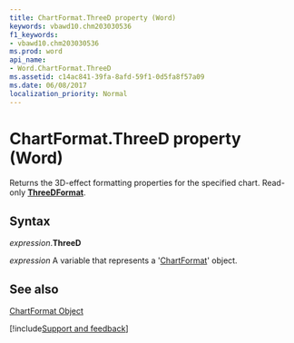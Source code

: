 ```yaml
---
title: ChartFormat.ThreeD property (Word)
keywords: vbawd10.chm203030536
f1_keywords:
- vbawd10.chm203030536
ms.prod: word
api_name:
- Word.ChartFormat.ThreeD
ms.assetid: c14ac841-39fa-8afd-59f1-0d5fa8f57a09
ms.date: 06/08/2017
localization_priority: Normal
---
```



# ChartFormat.ThreeD property (Word)

Returns the 3D-effect formatting properties for the specified chart. Read-only  **[ThreeDFormat](Word.ThreeDFormat.md)**.


## Syntax

_expression_.**ThreeD**

 _expression_ A variable that represents a '[ChartFormat](Word.ChartFormat.md)' object.


## See also


[ChartFormat Object](Word.ChartFormat.md)

[!include[Support and feedback](~/includes/feedback-boilerplate.md)]